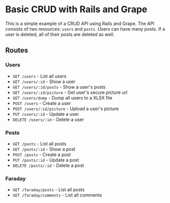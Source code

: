 # Basic CRUD with Rails and Grape

This is a simple example of a CRUD API using Rails and Grape. The API consists of two resources: `users` and `posts`. Users can have many posts. If a user is deleted, all of their posts are deleted as well.

## Routes
### Users
- `GET /users` - List all users
- `GET /users/:id` - Show a user
- `GET /users/:id/posts` - Show a user's posts
- `GET /users/:id/picture` - Get user's secure picture url
- `GET /users/dump` - Dump all users to a XLSX file
- `POST /users` - Create a user
- `POST /users/:id/picture` - Upload a user's picture
- `PUT /users/:id` - Update a user
- `DELETE /users/:id` - Delete a user

### Posts
- `GET /posts` - List all posts
- `GET /posts/:id` - Show a post
- `POST /posts` - Create a post
- `PUT /posts/:id` - Update a post
- `DELETE /posts/:id` - Delete a post

### Faraday
- `GET /faraday/posts` - List all posts
- `GET /faraday/comments` - List all comments